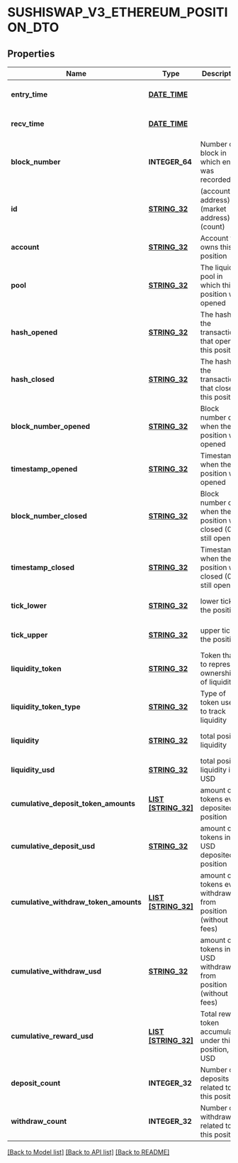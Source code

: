 # SUSHISWAP_V3_ETHEREUM_POSITION_DTO

## Properties
Name | Type | Description | Notes
------------ | ------------- | ------------- | -------------
**entry_time** | [**DATE_TIME**](DATE_TIME.md) |  | [optional] [default to null]
**recv_time** | [**DATE_TIME**](DATE_TIME.md) |  | [optional] [default to null]
**block_number** | **INTEGER_64** | Number of block in which entity was recorded. | [optional] [default to null]
**id** | [**STRING_32**](STRING_32.md) | (account address)-(market address)-(count) | [optional] [default to null]
**account** | [**STRING_32**](STRING_32.md) | Account that owns this position | [optional] [default to null]
**pool** | [**STRING_32**](STRING_32.md) | The liquidity pool in which this position was opened | [optional] [default to null]
**hash_opened** | [**STRING_32**](STRING_32.md) | The hash of the transaction that opened this position | [optional] [default to null]
**hash_closed** | [**STRING_32**](STRING_32.md) | The hash of the transaction that closed this position | [optional] [default to null]
**block_number_opened** | [**STRING_32**](STRING_32.md) | Block number of when the position was opened | [optional] [default to null]
**timestamp_opened** | [**STRING_32**](STRING_32.md) | Timestamp when the position was opened | [optional] [default to null]
**block_number_closed** | [**STRING_32**](STRING_32.md) | Block number of when the position was closed (0 if still open) | [optional] [default to null]
**timestamp_closed** | [**STRING_32**](STRING_32.md) | Timestamp when the position was closed (0 if still open) | [optional] [default to null]
**tick_lower** | [**STRING_32**](STRING_32.md) | lower tick of the position | [optional] [default to null]
**tick_upper** | [**STRING_32**](STRING_32.md) | upper tick of the position | [optional] [default to null]
**liquidity_token** | [**STRING_32**](STRING_32.md) | Token that is to represent ownership of liquidity | [optional] [default to null]
**liquidity_token_type** | [**STRING_32**](STRING_32.md) | Type of token used to track liquidity | [optional] [default to null]
**liquidity** | [**STRING_32**](STRING_32.md) | total position liquidity | [optional] [default to null]
**liquidity_usd** | [**STRING_32**](STRING_32.md) | total position liquidity in USD | [optional] [default to null]
**cumulative_deposit_token_amounts** | [**LIST [STRING_32]**](STRING_32.md) | amount of tokens ever deposited to position | [optional] [default to null]
**cumulative_deposit_usd** | [**STRING_32**](STRING_32.md) | amount of tokens in USD deposited to position | [optional] [default to null]
**cumulative_withdraw_token_amounts** | [**LIST [STRING_32]**](STRING_32.md) | amount of tokens ever withdrawn from position (without fees) | [optional] [default to null]
**cumulative_withdraw_usd** | [**STRING_32**](STRING_32.md) | amount of tokens in USD withdrawn from position (without fees) | [optional] [default to null]
**cumulative_reward_usd** | [**LIST [STRING_32]**](STRING_32.md) | Total reward token accumulated under this position, in USD | [optional] [default to null]
**deposit_count** | **INTEGER_32** | Number of deposits related to this position | [optional] [default to null]
**withdraw_count** | **INTEGER_32** | Number of withdrawals related to this position | [optional] [default to null]

[[Back to Model list]](../README.md#documentation-for-models) [[Back to API list]](../README.md#documentation-for-api-endpoints) [[Back to README]](../README.md)


